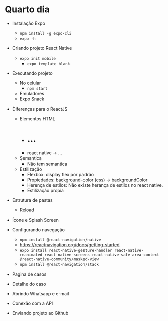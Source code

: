 # Quarto dia

* Instalação Expo
	* `npm install -g expo-cli`
	* `expo -h`

* Criando projeto React Native
	* `expo init mobile`
		* `expo template blank`

* Executando projeto
	* No celular
		* `npm start`
	* Emuladores
	* Expo Snack

* Diferenças para o ReactJS
	* Elementos HTML
		* <div> <span> <p> <h1> ... 
		* react native -> <View> <Text> ...
	* Semantica
		* Não tem semantica
	* Estilização
		* Flexbox: display flex por padrão
		* Propiedades: background-color (css) -> backgroundColor
		* Herença de estilos: Não existe herança de estilos no react native. 
		* Estilização propia

* Estrutura de pastas
	* Reload

* Ícone e Splash Screen

* Configurando navegação
	* `npm install @react-navigation/native`
	* https://reactnavigation.org/docs/getting-started
	* `expo install react-native-gesture-handler react-native-reanimated react-native-screens react-native-safe-area-context @react-native-community/masked-view`
	* `npm install @react-navigation/stack`

* Pagina de casos

* Detalhe do caso

* Abrindo Whatsapp e e-mail

* Conexão com a API

* Enviando projeto ao Github